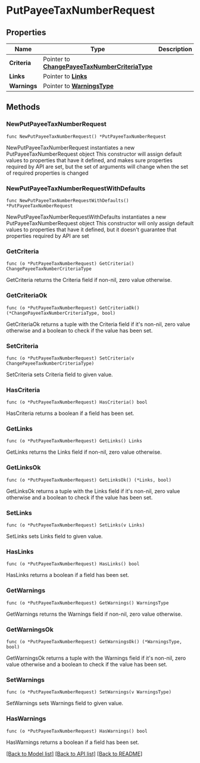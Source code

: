 # PutPayeeTaxNumberRequest

## Properties

Name | Type | Description | Notes
------------ | ------------- | ------------- | -------------
**Criteria** | Pointer to [**ChangePayeeTaxNumberCriteriaType**](ChangePayeeTaxNumberCriteriaType.md) |  | [optional] 
**Links** | Pointer to [**Links**](Links.md) |  | [optional] 
**Warnings** | Pointer to [**WarningsType**](WarningsType.md) |  | [optional] 

## Methods

### NewPutPayeeTaxNumberRequest

`func NewPutPayeeTaxNumberRequest() *PutPayeeTaxNumberRequest`

NewPutPayeeTaxNumberRequest instantiates a new PutPayeeTaxNumberRequest object
This constructor will assign default values to properties that have it defined,
and makes sure properties required by API are set, but the set of arguments
will change when the set of required properties is changed

### NewPutPayeeTaxNumberRequestWithDefaults

`func NewPutPayeeTaxNumberRequestWithDefaults() *PutPayeeTaxNumberRequest`

NewPutPayeeTaxNumberRequestWithDefaults instantiates a new PutPayeeTaxNumberRequest object
This constructor will only assign default values to properties that have it defined,
but it doesn't guarantee that properties required by API are set

### GetCriteria

`func (o *PutPayeeTaxNumberRequest) GetCriteria() ChangePayeeTaxNumberCriteriaType`

GetCriteria returns the Criteria field if non-nil, zero value otherwise.

### GetCriteriaOk

`func (o *PutPayeeTaxNumberRequest) GetCriteriaOk() (*ChangePayeeTaxNumberCriteriaType, bool)`

GetCriteriaOk returns a tuple with the Criteria field if it's non-nil, zero value otherwise
and a boolean to check if the value has been set.

### SetCriteria

`func (o *PutPayeeTaxNumberRequest) SetCriteria(v ChangePayeeTaxNumberCriteriaType)`

SetCriteria sets Criteria field to given value.

### HasCriteria

`func (o *PutPayeeTaxNumberRequest) HasCriteria() bool`

HasCriteria returns a boolean if a field has been set.

### GetLinks

`func (o *PutPayeeTaxNumberRequest) GetLinks() Links`

GetLinks returns the Links field if non-nil, zero value otherwise.

### GetLinksOk

`func (o *PutPayeeTaxNumberRequest) GetLinksOk() (*Links, bool)`

GetLinksOk returns a tuple with the Links field if it's non-nil, zero value otherwise
and a boolean to check if the value has been set.

### SetLinks

`func (o *PutPayeeTaxNumberRequest) SetLinks(v Links)`

SetLinks sets Links field to given value.

### HasLinks

`func (o *PutPayeeTaxNumberRequest) HasLinks() bool`

HasLinks returns a boolean if a field has been set.

### GetWarnings

`func (o *PutPayeeTaxNumberRequest) GetWarnings() WarningsType`

GetWarnings returns the Warnings field if non-nil, zero value otherwise.

### GetWarningsOk

`func (o *PutPayeeTaxNumberRequest) GetWarningsOk() (*WarningsType, bool)`

GetWarningsOk returns a tuple with the Warnings field if it's non-nil, zero value otherwise
and a boolean to check if the value has been set.

### SetWarnings

`func (o *PutPayeeTaxNumberRequest) SetWarnings(v WarningsType)`

SetWarnings sets Warnings field to given value.

### HasWarnings

`func (o *PutPayeeTaxNumberRequest) HasWarnings() bool`

HasWarnings returns a boolean if a field has been set.


[[Back to Model list]](../README.md#documentation-for-models) [[Back to API list]](../README.md#documentation-for-api-endpoints) [[Back to README]](../README.md)


